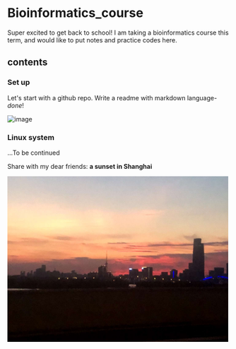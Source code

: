 # Bioinformatics_course
Super excited to get back to school!
I am taking a bioinformatics course this term, and would like to put notes and practice codes here. 

## contents
### Set up
Let's start with a github repo. Write a readme with markdown language- _done_!

![image](https://cn.bing.com/th?id=AMMS_10dfe5f19c48204f846d5a13a999c47f&w=110&h=110&c=7&rs=1&qlt=95&pcl=f9f9f9&cdv=1&dpr=2&pid=16.1)
### Linux system


...To be continued


Share with my dear friends: **a sunset in Shanghai**

<img src="a_sunset_in_Shanghai.jpg" width="500">
